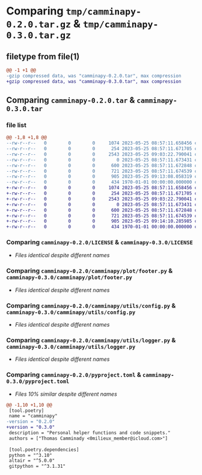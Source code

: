 # Comparing `tmp/camminapy-0.2.0.tar.gz` & `tmp/camminapy-0.3.0.tar.gz`

## filetype from file(1)

```diff
@@ -1 +1 @@
-gzip compressed data, was "camminapy-0.2.0.tar", max compression
+gzip compressed data, was "camminapy-0.3.0.tar", max compression
```

## Comparing `camminapy-0.2.0.tar` & `camminapy-0.3.0.tar`

### file list

```diff
@@ -1,8 +1,8 @@
--rw-r--r--   0        0        0     1074 2023-05-25 08:57:11.658456 camminapy-0.2.0/LICENSE
--rw-r--r--   0        0        0      254 2023-05-25 08:57:11.671705 camminapy-0.2.0/camminapy/__init__.py
--rw-r--r--   0        0        0     2543 2023-05-25 09:03:22.790041 camminapy-0.2.0/camminapy/plot/footer.py
--rw-r--r--   0        0        0        0 2023-05-25 08:57:11.673431 camminapy-0.2.0/camminapy/utils/__init__.py
--rw-r--r--   0        0        0      600 2023-05-25 08:57:11.672848 camminapy-0.2.0/camminapy/utils/config.py
--rw-r--r--   0        0        0      721 2023-05-25 08:57:11.674539 camminapy-0.2.0/camminapy/utils/logger.py
--rw-r--r--   0        0        0      905 2023-05-25 09:13:08.058319 camminapy-0.2.0/pyproject.toml
--rw-r--r--   0        0        0      434 1970-01-01 00:00:00.000000 camminapy-0.2.0/PKG-INFO
+-rw-r--r--   0        0        0     1074 2023-05-25 08:57:11.658456 camminapy-0.3.0/LICENSE
+-rw-r--r--   0        0        0      254 2023-05-25 08:57:11.671705 camminapy-0.3.0/camminapy/__init__.py
+-rw-r--r--   0        0        0     2543 2023-05-25 09:03:22.790041 camminapy-0.3.0/camminapy/plot/footer.py
+-rw-r--r--   0        0        0        0 2023-05-25 08:57:11.673431 camminapy-0.3.0/camminapy/utils/__init__.py
+-rw-r--r--   0        0        0      600 2023-05-25 08:57:11.672848 camminapy-0.3.0/camminapy/utils/config.py
+-rw-r--r--   0        0        0      721 2023-05-25 08:57:11.674539 camminapy-0.3.0/camminapy/utils/logger.py
+-rw-r--r--   0        0        0      905 2023-05-25 09:14:10.285985 camminapy-0.3.0/pyproject.toml
+-rw-r--r--   0        0        0      434 1970-01-01 00:00:00.000000 camminapy-0.3.0/PKG-INFO
```

### Comparing `camminapy-0.2.0/LICENSE` & `camminapy-0.3.0/LICENSE`

 * *Files identical despite different names*

### Comparing `camminapy-0.2.0/camminapy/plot/footer.py` & `camminapy-0.3.0/camminapy/plot/footer.py`

 * *Files identical despite different names*

### Comparing `camminapy-0.2.0/camminapy/utils/config.py` & `camminapy-0.3.0/camminapy/utils/config.py`

 * *Files identical despite different names*

### Comparing `camminapy-0.2.0/camminapy/utils/logger.py` & `camminapy-0.3.0/camminapy/utils/logger.py`

 * *Files identical despite different names*

### Comparing `camminapy-0.2.0/pyproject.toml` & `camminapy-0.3.0/pyproject.toml`

 * *Files 10% similar despite different names*

```diff
@@ -1,10 +1,10 @@
 [tool.poetry]
 name = "camminapy"
-version = "0.2.0"
+version = "0.3.0"
 description = "Personal helper functions and code snippets."
 authors = ["Thomas Camminady <0milieux_member@icloud.com>"]
 
 [tool.poetry.dependencies]
 python = "^3.10"
 altair = "^5.0.0"
 gitpython = "^3.1.31"
```

